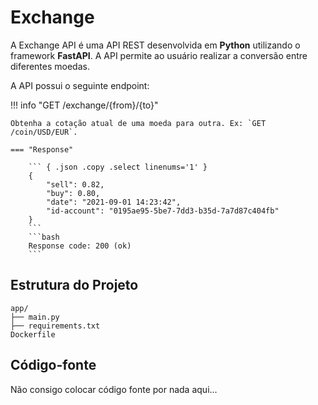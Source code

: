 # Exchange

A Exchange API é uma API REST desenvolvida em **Python** utilizando o framework **FastAPI**. A API permite ao usuário realizar a conversão entre diferentes moedas. 

A API possui o seguinte endpoint:

!!! info "GET /exchange/{from}/{to}"

    Obtenha a cotação atual de uma moeda para outra. Ex: `GET /coin/USD/EUR`.

    === "Response"

        ``` { .json .copy .select linenums='1' }
        {
            "sell": 0.82,
            "buy": 0.80,
            "date": "2021-09-01 14:23:42",
            "id-account": "0195ae95-5be7-7dd3-b35d-7a7d87c404fb"
        }
        ```
        ```bash
        Response code: 200 (ok)
        ```

## Estrutura do Projeto

```
app/
├── main.py
├── requirements.txt
Dockerfile
```

## Código-fonte

Não consigo colocar código fonte por nada aqui...